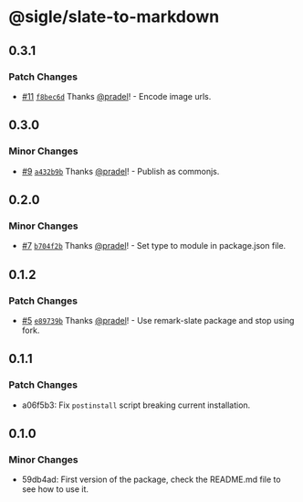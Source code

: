 # @sigle/slate-to-markdown

## 0.3.1

### Patch Changes

- [#11](https://github.com/sigle/slate-to-markdown/pull/11) [`f8bec6d`](https://github.com/sigle/slate-to-markdown/commit/f8bec6dada92eaa949ee43ed95db7d4d5b0fc608) Thanks [@pradel](https://github.com/pradel)! - Encode image urls.

## 0.3.0

### Minor Changes

- [#9](https://github.com/sigle/slate-to-markdown/pull/9) [`a432b9b`](https://github.com/sigle/slate-to-markdown/commit/a432b9babf46abbeb3a34a6b923458fdbab7b271) Thanks [@pradel](https://github.com/pradel)! - Publish as commonjs.

## 0.2.0

### Minor Changes

- [#7](https://github.com/sigle/slate-to-markdown/pull/7) [`b704f2b`](https://github.com/sigle/slate-to-markdown/commit/b704f2b6acfbc279afd585f8fbbcde61ad0b242f) Thanks [@pradel](https://github.com/pradel)! - Set type to module in package.json file.

## 0.1.2

### Patch Changes

- [#5](https://github.com/sigle/slate-to-markdown/pull/5) [`e89739b`](https://github.com/sigle/slate-to-markdown/commit/e89739b4ba175d3c22838373c8583378ae406813) Thanks [@pradel](https://github.com/pradel)! - Use remark-slate package and stop using fork.

## 0.1.1

### Patch Changes

- a06f5b3: Fix `postinstall` script breaking current installation.

## 0.1.0

### Minor Changes

- 59db4ad: First version of the package, check the README.md file to see how to use it.
